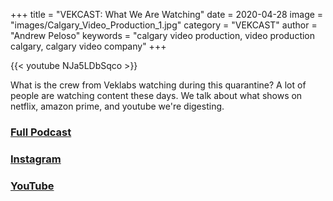 +++
title = "VEKCAST: What We Are Watching"
date = 2020-04-28
image = "images/Calgary_Video_Production_1.jpg"
category = "VEKCAST"
author = "Andrew Peloso"
keywords = "calgary video production, video production calgary, calgary video company"
+++

{{< youtube NJa5LDbSqco >}}

What is the crew from Veklabs watching during this quarantine? A lot of people are watching content these days. We talk about what shows on netflix, amazon prime, and youtube we're digesting. 

### [Full Podcast](https://anchor.fm/vek-labs)
### [Instagram](https://www.instagram.com/veklabs/)
### [YouTube](https://www.youtube.com/channel/UC_8CmynHCINGSOZftHJGoUQ)
